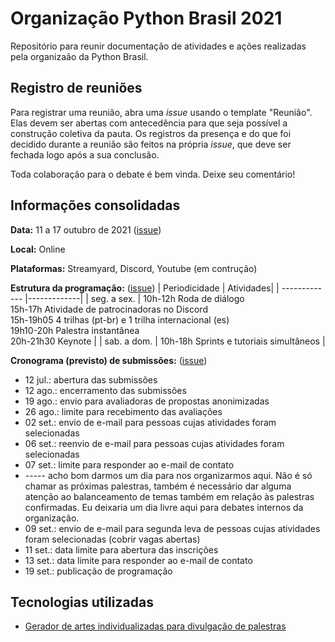 # Organização Python Brasil 2021

Repositório para reunir documentação de atividades e ações realizadas pela organizaão da Python Brasil.

## Registro de reuniões

Para registrar uma reunião, abra uma *issue* usando o template "Reunião". Elas devem ser abertas com antecedência para que seja possível a construção coletiva da pauta. Os registros da presença e do que foi decidido durante a reunião são feitos na própria *issue*, que deve ser fechada logo após a sua conclusão.

Toda colaboração para o debate é bem vinda. Deixe seu comentário!

## Informações consolidadas

**Data:** 11 a 17 outubro de 2021 ([issue](https://github.com/pythonbrasil/pybr2021-org/issues/2))

**Local:** Online

**Plataformas:** Streamyard, Discord, Youtube (em contrução)

**Estrutura da programação:** ([issue](https://github.com/pythonbrasil/pybr2021-org/issues/6))
| Periodicidade | Atividades|
| ------------- |-------------|
|  seg. a sex. | 10h-12h Roda de diálogo<br /> 15h-17h Atividade de patrocinadoras no Discord <br /> 15h-19h05 4 trilhas (pt-br) e 1 trilha internacional (es) <br /> 19h10-20h Palestra instantânea<br /> 20h-21h30 Keynote |
| sab. a dom.  | 10h-18h Sprints e tutoriais simultâneos |

**Cronograma (previsto) de submissões:** ([issue](https://github.com/pythonbrasil/pybr2021-org/issues/14))
- 12 jul.: abertura das submissões
- 12 ago.: encerramento das submissões
- 19 ago.: envio para avaliadoras de propostas anonimizadas
- 26 ago.: limite para recebimento das avaliações
- 02 set.: envio de e-mail para pessoas cujas atividades foram selecionadas
- 06 set.: reenvio de e-mail para pessoas cujas atividades foram selecionadas
- 07 set.: limite para responder ao e-mail de contato
- ----- acho bom darmos um dia para nos organizarmos aqui. Não é só chamar as próximas palestras, também é necessário dar alguma atenção ao balanceamento de temas também em relação às palestras confirmadas. Eu deixaria um dia livre aqui para debates internos da organização.
- 09 set.: envio de e-mail para segunda leva de pessoas cujas atividades foram selecionadas (cobrir vagas abertas)
- 11 set.: data limite para abertura das inscrições
- 13 set.: data limite para responder ao e-mail de contato
- 19 set.: publicação de programação

## Tecnologias utilizadas

- [Gerador de artes individualizadas para divulgação de palestras](https://github.com/GabrielRF/pybr2021-Arte-Palestrantes/)
